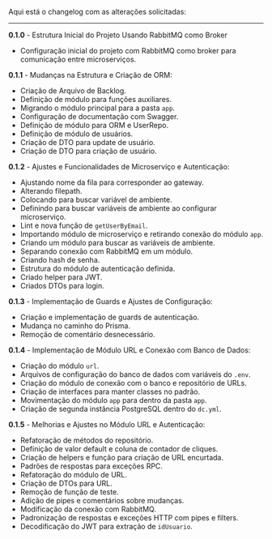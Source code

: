 Aqui está o changelog com as alterações solicitadas:

---

**0.1.0** - Estrutura Inicial do Projeto Usando RabbitMQ como Broker  
- Configuração inicial do projeto com RabbitMQ como broker para comunicação entre microserviços.

**0.1.1** - Mudanças na Estrutura e Criação de ORM:  
- Criação de Arquivo de Backlog.  
- Definição de módulo para funções auxiliares.  
- Migrando o módulo principal para a pasta `app`.  
- Configuração de documentação com Swagger.  
- Definição de módulo para ORM e UserRepo.  
- Definição de módulo de usuários.  
- Criação de DTO para update de usuário.  
- Criação de DTO para criação de usuário.  

**0.1.2** - Ajustes e Funcionalidades de Microserviço e Autenticação:  
- Ajustando nome da fila para corresponder ao gateway.  
- Alterando filepath.  
- Colocando para buscar variável de ambiente.  
- Definindo para buscar variáveis de ambiente ao configurar microserviço.  
- Lint e nova função de `getUserByEmail`.  
- Importando módulo de microserviço e retirando conexão do módulo `app`.  
- Criando um módulo para buscar as variáveis de ambiente.  
- Separando conexão com RabbitMQ em um módulo.  
- Criando hash de senha.  
- Estrutura do módulo de autenticação definida.  
- Criado helper para JWT.  
- Criados DTOs para login.


**0.1.3** - Implementação de Guards e Ajustes de Configuração:  
- Criação e implementação de guards de autenticação.  
- Mudança no caminho do Prisma.  
- Remoção de comentário desnecessário.


**0.1.4** - Implementação de Módulo URL e Conexão com Banco de Dados:  
- Criação do módulo `url`.  
- Arquivos de configuração do banco de dados com variáveis do `.env`.  
- Criação do módulo de conexão com o banco e repositório de URLs.  
- Criação de interfaces para manter classes no padrão.  
- Movimentação do módulo `app` para dentro da pasta `app`.  
- Criação de segunda instância PostgreSQL dentro do `dc.yml`.

**0.1.5** - Melhorias e Ajustes no Módulo URL e Autenticação:  
- Refatoração de métodos do repositório.  
- Definição de valor default e coluna de contador de cliques.  
- Criação de helpers e função para criação de URL encurtada.  
- Padrões de respostas para exceções RPC.  
- Refatoração do módulo de URL.  
- Criação de DTOs para URL.  
- Remoção de função de teste.  
- Adição de pipes e comentários sobre mudanças.  
- Modificação da conexão com RabbitMQ.  
- Padronização de respostas e exceções HTTP com pipes e filters.  
- Decodificação do JWT para extração de `idUsuario`.
